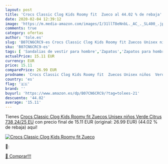 ```yaml
---
layout: post
title: 'Crocs Classic Clog Kids Roomy fit  Zueco al 44.02 % de rebaja'
date: 2020-02-04 12:39:12
image: 'https://m.media-amazon.com/images/I/31llT8eNnbL._AC_._SL400_.jpg'
comments: true
category: ofertas
author: 'tole.es'
slug: 'B07CN6CRC9-es Crocs Classic Clog Kids Roomy fit Zuecos Unisex niños...'
sku: 'B07CN6CRC9-es'
tags: [ 'Sandalias de vestir para hombre','Zapatos','Zapatos para hombre','Zapatos y complementos','zuecos', ]
actualPrice: 15.11 EUR
currency: EUR
price: 15.11
comparePrice: 26.99 EUR
prodname: 'Crocs Classic Clog Kids Roomy fit  Zuecos Unisex niños  Verde  Citrus 738   24/25 EU'
country: 'es'
flag: '🇪🇸'
brand: ''
buyurl: 'https://www.amazon.es/dp/B07CN6CRC9/?tag=tolees-21'
descuento: '44.02'
average: '15.11'
---
```


Tienes [Crocs Classic Clog Kids Roomy fit  Zuecos Unisex niños  Verde  Citrus 738   24/25 EU](https://www.amazon.es/dp/B07CN6CRC9/?tag=tolees-21) con precio final de  15.11 EUR (original: 26.99 EUR) (44.02 %  de rebaja) aqui!

[![Crocs Classic Clog Kids Roomy fit  Zueco](https://m.media-amazon.com/images/I/31llT8eNnbL._AC_._SL400_.jpg)](https://www.amazon.es/dp/B07CN6CRC9/?tag=tolees-21)

🔎:


[🛒 Comprar!!!](https://www.amazon.es/dp/B07CN6CRC9/?tag=tolees-21)
